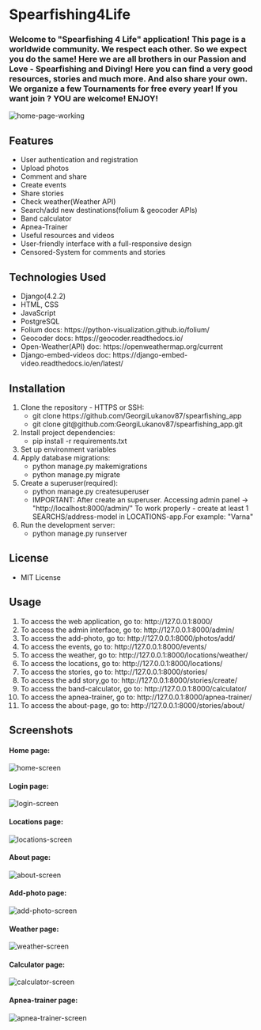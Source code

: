 <h1> Spearfishing4Life </h1>

<h3>
Welcome to "Spearfishing 4 Life" application!
This page is a worldwide community.
We respect each other. So we expect you do the same!
Here we are all brothers in our Passion and Love - Spearfishing and Diving!
Here you can find a very good resources, stories and much more. And also share your own.
We organize a few Tournaments for free every year! If you want join ? YOU are welcome! ENJOY!
</h3>

![home-page-working](https://github.com/GeorgiLukanov87/spearfishing_app/assets/102332504/70a8c185-db98-4a3e-a8b2-5a1277ec8da5)

## Features
<ul>
 <li>User authentication and registration</li>
 <li>Upload photos</li>
 <li>Comment and share</li>
 <li>Create events</li>
 <li>Share stories</li>
 <li>Check weather(Weather API)</li>
 <li>Search/add new destinations(folium & geocoder APIs)</li>
 <li>Band calculator</li>
 <li>Apnea-Trainer</li>
 <li>Useful resources and videos</li>
 <li>User-friendly interface with a full-responsive design</li>
 <li>Censored-System for comments and stories</li>
</ul>

## Technologies Used
<ul>
 <li>Django(4.2.2)</li>
 <li>HTML, CSS</li>
 <li>JavaScript</li>
 <li>PostgreSQL</li>
 <li>Folium docs: https://python-visualization.github.io/folium/ </li>
 <li>Geocoder docs: https://geocoder.readthedocs.io/ </li>
 <li>Open-Weather(API) doc: https://openweathermap.org/current </li>
 <li>Django-embed-videos doc: https://django-embed-video.readthedocs.io/en/latest/ </li>
</ul>

## Installation
<ol>
 <li>Clone the repository - HTTPS or SSH:
 <ul>
  <li>git clone https://github.com/GeorgiLukanov87/spearfishing_app</li>
  <li>git clone git@github.com:GeorgiLukanov87/spearfishing_app.git</li>
 </ul>
 </li>
 
 <li>Install project dependencies:
 <ul>
  <li>pip install -r requirements.txt</li>
 </ul>
 </li>
 
 <li>Set up environment variables</li>
 
 <li>Apply database migrations:
  <ul>
  <li>python manage.py makemigrations</li>
   <li>python manage.py migrate</li>
 </ul>
 </li>
 
 <li>Create a superuser(required):
  <ul>
  <li>python manage.py createsuperuser</li>
  <li>IMPORTANT: After create an superuser. Accessing admin panel -> "http://localhost:8000/admin/"
   To work properly - create at least 1 SEARCHS/address-model in LOCATIONS-app.For example: "Varna" </li>
 </ul>
 </li>
 
 <li>Run the development server:
  <ul>
  <li>python manage.py runserver</li>
 </ul>
 </li>
</ol>

## License
<ul>
 <li>MIT License</li>
</ul>



## Usage

<ol>
 <li>To access the web application, go to: http://127.0.0.1:8000/</li>
 <li>To access the admin interface, go to: http://127.0.0.1:8000/admin/</li>
 <li>To access the add-photo, go to: http://127.0.0.1:8000/photos/add/</li>
 <li>To access the events, go to: http://127.0.0.1:8000/events/</li>
 <li>To access the weather, go to: http://127.0.0.1:8000/locations/weather/</li>
 <li>To access the locations, go to: http://127.0.0.1:8000/locations/</li>
 <li>To access the stories, go to: http://127.0.0.1:8000/stories/</li>
 <li>To access the add story,go to: http://127.0.0.1:8000/stories/create/</li>
 <li>To access the band-calculator, go to: http://127.0.0.1:8000/calculator/</li>
 <li>To access the apnea-trainer, go to: http://127.0.0.1:8000/apnea-trainer/</li>
 <li>To access the about-page, go to: http://127.0.0.1:8000/stories/about/</li>
</ol>

## Screenshots
 <h4>Home page:</h4>

![home-screen](https://github.com/GeorgiLukanov87/spearfishing_app/assets/102332504/ab131076-7eab-4831-90bb-1abd20843114)

 <h4>Login page:</h4>

![login-screen](https://github.com/GeorgiLukanov87/spearfishing_app/assets/102332504/1c7f8430-614e-427d-a3a2-b273152dee87)

 <h4>Locations page:</h4>

![locations-screen](https://github.com/GeorgiLukanov87/spearfishing_app/assets/102332504/7006b315-d61b-49d5-afcb-26b4b53fa13d)

 <h4>About page:</h4>

![about-screen](https://github.com/GeorgiLukanov87/spearfishing_app/assets/102332504/bc3ecc1c-a2a2-4fc3-a188-040fe1cc5f7b)

 <h4>Add-photo page:</h4>

![add-photo-screen](https://github.com/GeorgiLukanov87/spearfishing_app/assets/102332504/a540f611-5b9c-46bb-9a52-ca384014ec81)

 <h4>Weather page:</h4>

![weather-screen](https://github.com/GeorgiLukanov87/spearfishing_app/assets/102332504/5d029b42-f8e5-40b0-8602-135f9faca0f1)

 <h4>Calculator page:</h4>

![calculator-screen](https://github.com/GeorgiLukanov87/spearfishing_app/assets/102332504/5b177b1f-372b-4bd8-a09e-032c9be67013)

 <h4>Apnea-trainer page:</h4>

![apnea-trainer-screen](https://github.com/GeorgiLukanov87/spearfishing_app/assets/102332504/885ba9b2-c8c8-45c6-b45e-74224f86776e)


